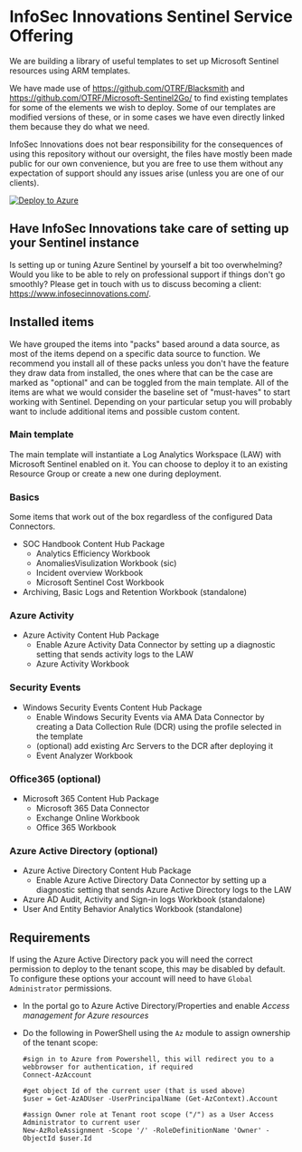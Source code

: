 # InfoSec Innovations Sentinel Service Offering

We are building a library of useful templates to set up Microsoft Sentinel resources using ARM templates.

We have made use of https://github.com/OTRF/Blacksmith and https://github.com/OTRF/Microsoft-Sentinel2Go/ to find existing templates for some of the elements we wish to deploy. Some of our templates are modified versions of these, or in some cases we have even directly linked them because they do what we need.

InfoSec Innovations does not bear responsibility for the consequences of using this repository without our oversight, the files have mostly been made public for our own convenience, but you are free to use them without any expectation of support should any issues arise (unless you are one of our clients).

[![Deploy to Azure](https://aka.ms/deploytoazurebutton)](https://portal.azure.com/#create/Microsoft.Template/uri/https%3A%2F%2Fraw.githubusercontent.com%2FInfoSecInnovations%2FSentinel-Service-Offering%2Fmain%2Farm-templates%2Fisi-main.json)

## Have InfoSec Innovations take care of setting up your Sentinel instance

Is setting up or tuning Azure Sentinel by yourself a bit too overwhelming? Would you like to be able to rely on professional support if things don't go smoothly? Please get in touch with us to discuss becoming a client: https://www.infosecinnovations.com/.

## Installed items

We have grouped the items into "packs" based around a data source, as most of the items depend on a specific data source to function. We recommend you install all of these packs unless you don't have the feature they draw data from installed, the ones where that can be the case are marked as "optional" and can be toggled from the main template. All of the items are what we would consider the baseline set of "must-haves" to start working with Sentinel. Depending on your particular setup you will probably want to include additional items and possible custom content. 

### Main template

The main template will instantiate a Log Analytics Workspace (LAW) with Microsoft Sentinel enabled on it. You can choose to deploy it to an existing Resource Group or create a new one during deployment.

### Basics

Some items that work out of the box regardless of the configured Data Connectors.

- SOC Handbook Content Hub Package
  - Analytics Efficiency Workbook
  - AnomaliesVisulization Workbook (sic)
  - Incident overview Workbook
  - Microsoft Sentinel Cost Workbook
- Archiving, Basic Logs and Retention Workbook (standalone)

### Azure Activity

- Azure Activity Content Hub Package
  - Enable Azure Activity Data Connector by setting up a diagnostic setting that sends activity logs to the LAW
  - Azure Activity Workbook

### Security Events

- Windows Security Events Content Hub Package
  - Enable Windows Security Events via AMA Data Connector by creating a Data Collection Rule (DCR) using the profile selected in the template
  - (optional) add existing Arc Servers to the DCR after deploying it
  - Event Analyzer Workbook

### Office365 (optional)

- Microsoft 365 Content Hub Package
  - Microsoft 365 Data Connector
  - Exchange Online Workbook
  - Office 365 Workbook

### Azure Active Directory (optional)

- Azure Active Directory Content Hub Package
  - Enable Azure Active Directory Data Connector by setting up a diagnostic setting that sends Azure Active Directory logs to the LAW
- Azure AD Audit, Activity and Sign-in logs Workbook (standalone)
- User And Entity Behavior Analytics Workbook (standalone)

## Requirements

If using the Azure Active Directory pack you will need the correct permission to deploy to the tenant scope, this may be disabled by default. To configure these options your account will need to have `Global Administrator` permissions.

- In the portal go to Azure Active Directory/Properties and enable _Access management for Azure resources_

- Do the following in PowerShell using the `Az` module to assign ownership of the tenant scope:

      #sign in to Azure from Powershell, this will redirect you to a webbrowser for authentication, if required
      Connect-AzAccount
    
      #get object Id of the current user (that is used above)
      $user = Get-AzADUser -UserPrincipalName (Get-AzContext).Account

      #assign Owner role at Tenant root scope ("/") as a User Access Administrator to current user
      New-AzRoleAssignment -Scope '/' -RoleDefinitionName 'Owner' -ObjectId $user.Id

